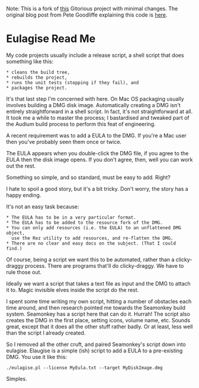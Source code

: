 Note: This is a fork of [this](https://gitorious.org/eulagise/eulagise) Gitorious project with
minimal changes. The original blog post from Pete Goodliffe explaining this code is [here](http://goodliffe.blogspot.com/2010/08/eulogise-adding-eula-to-dmg.html).
# Eulagise Read Me

My code projects usually include a release script, a shell script that does
something like this:

    * cleans the build tree,
    * rebuilds the project,
    * runs the unit tests (stopping if they fail), and
    * packages the project.

It's that last step I'm concerned with here. On Mac OS packaging usually
involves building a DMG disk image. Automatically creating a DMG isn't entirely
straightforward in a shell script. In fact, it's not straightforward at all. It
took me a while to master the process; I bastardised and tweaked part of the
Audium build process to perform this feat of engineering.

A recent requirement was to add a EULA to the DMG. If you're a Mac user then
you've probably seen them once or twice.

The EULA appears when you double-click the DMG file, if you agree to the EULA
then the disk image opens. If you don't agree, then, well you can work out the
rest.

Something so simple, and so standard, must be easy to add. Right?

I hate to spoil a good story, but it's a bit tricky. Don't worry, the story has
a happy ending.

It's not an easy task because:

    * The EULA has to be in a very particular format.
    * The EULA has to be added to the resource fork of the DMG.
    * You can only add resources (i.e. the EULA) to an unflattened DMG object,
      use the Rez utility to add resources, and re-flatten the DMG.
    * There are no clear and easy docs on the subject. (That I could find.)

Of course, being a script we want this to be automated, rather than a
clicky-draggy process. There are programs that'll do clicky-draggy. We have to
rule those out.

Ideally we want a script that takes a text file as input and the DMG to attach
it to. Magic invisible elves inside the script do the rest.

I spent some time writing my own script, hitting a number of obstacles each
time around, and then research pointed me towards the Seamonkey build system.
Seamonkey has a script here that can do it. Hurrah! The script also creates the
DMG in the first place, setting icons, volume name, etc. Sounds great, except
that it does all the other stuff rather badly. Or at least, less well than the
script I already created.

So I removed all the other cruft, and paired Seamonkey's script down into
eulagise. Elaugise is a simple (ish) script to add a EULA to a pre-existing
DMG. You use it like this:

    ./eulagise.pl --license MyEula.txt --target MyDiskImage.dmg

Simples.

